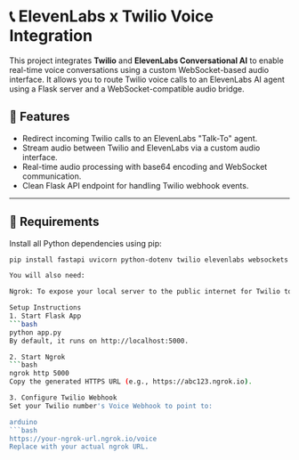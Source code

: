 # 📞 ElevenLabs x Twilio Voice Integration

This project integrates **Twilio** and **ElevenLabs Conversational AI** to enable real-time voice conversations using a custom WebSocket-based audio interface. It allows you to route Twilio voice calls to an ElevenLabs AI agent using a Flask server and a WebSocket-compatible audio bridge.

## 🚀 Features

- Redirect incoming Twilio calls to an ElevenLabs "Talk-To" agent.
- Stream audio between Twilio and ElevenLabs via a custom audio interface.
- Real-time audio processing with base64 encoding and WebSocket communication.
- Clean Flask API endpoint for handling Twilio webhook events.

---

## 🧰 Requirements

Install all Python dependencies using pip:

```bash
pip install fastapi uvicorn python-dotenv twilio elevenlabs websockets

You will also need:

Ngrok: To expose your local server to the public internet for Twilio to reach it.

Setup Instructions
1. Start Flask App
```bash
python app.py
By default, it runs on http://localhost:5000.

2. Start Ngrok
```bash
ngrok http 5000
Copy the generated HTTPS URL (e.g., https://abc123.ngrok.io).

3. Configure Twilio Webhook
Set your Twilio number's Voice Webhook to point to:

arduino
```bash
https://your-ngrok-url.ngrok.io/voice
Replace with your actual ngrok URL.
